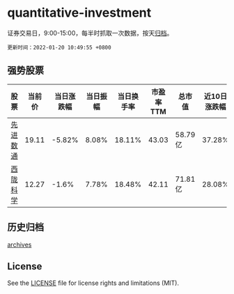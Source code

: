# quantitative-investment

证券交易日，9:00-15:00，每半时抓取一次数据，按天[归档](archives)。

`更新时间：2022-01-20 10:49:55 +0800`

## 强势股票

|股票|当前价|当日涨跌幅|当日振幅|当日换手率|市盈率TTM|总市值|近10日涨跌幅|
|----|----|----|----|----|----|----|----|
|[先进数通](https://xueqiu.com/S/SZ300541)|19.11|-5.82%|8.08%|18.11%|43.03|58.79亿|37.28%|
|[西陇科学](https://xueqiu.com/S/SZ002584)|12.27|-1.6%|7.78%|18.48%|42.11|71.81亿|28.08%|

## 历史归档

[archives](archives)

## License

See the [LICENSE](LICENSE) file for license rights and limitations (MIT).
